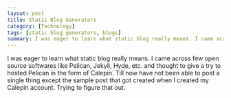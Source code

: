 ```yaml
---
layout: post
title: Static Blog Generators
category: [Technology]
tags: [static blog generators, blogs]
summary: I was eager to learn what static blog really means. I came across few open source softwares like Pelican, Jekyll, etc. and thought I will give a try to hosted Pelican in the form of Calepin. Will update this post with details about various options available
---
```


I was eager to learn what static blog really means. I came across few open source softwares like Pelican, Jekyll, Hyde, etc. and thought to give a try to hosted Pelican in the form of Calepin. Till now have not been able to post a single thing except the sample post that got created when I created my Calepin account. Trying to figure that out.


